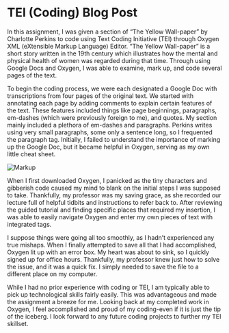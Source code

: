 # TEI (Coding) Blog Post

In this assignment, I was given a section of “The Yellow Wall-paper” by Charlotte Perkins to code using Text Coding Initiative (TEI) through Oxygen XML (eXtensible Markup Language) Editor. “The Yellow Wall-paper” is a short story written in the 19th century which illustrates how the mental and physical health of women was regarded during that time. Through using Google Docs and Oxygen, I was able to examine, mark up, and code several pages of the text.

To begin the coding process, we were each designated a Google Doc with transcriptions from four pages of the original text. We started with annotating each page by adding comments to explain certain features of the text. These features included things like page beginnings, paragraphs, em-dashes (which were previously foreign to me), and quotes. My section mainly included a plethora of em-dashes and paragraphs. Perkins writes using very small paragraphs, some only a sentence long, so I frequented the paragraph tag. Initially, I failed to understand the importance of marking up the Google Doc, but it became helpful in Oxygen, serving as my own little cheat sheet.

![Markup](https://ritchieskylor.github.io/RitchieSkylor/images/markup.png)

When I first downloaded Oxygen, I panicked as the tiny characters and gibberish code caused my mind to blank on the initial steps I was supposed to take. Thankfully, my professor was my saving grace, as she recorded our lecture full of helpful tidbits and instructions to refer back to. After reviewing the guided tutorial and finding specific places that required my insertion, I was able to easily navigate Oxygen and enter my own pieces of text with integrated tags.

I suppose things were going all too smoothly, as I hadn’t experienced any true mishaps. When I finally attempted to save all that I had accomplished, Oxygen lit up with an error box. My heart was about to sink, so I quickly signed up for office hours. Thankfully, my professor knew just how to solve the issue, and it was a quick fix. I simply needed to save the file to a different place on my computer.

While I had no prior experience with coding or TEI, I am typically able to pick up technological skills fairly easily. This was advantageous and made the assignment a breeze for me. Looking back at my completed work in Oxygen, I feel accomplished and proud of my coding-even if it is just the tip of the iceberg. I look forward to any future coding projects to further my TEI skillset.
